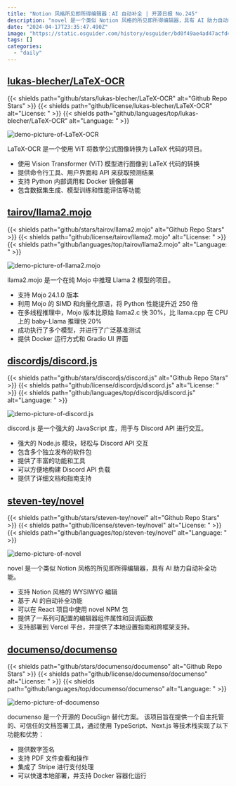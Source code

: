 ```yaml
---
title: "Notion 风格所见即所得编辑器：AI 自动补全 | 开源日报 No.245"
description: "novel 是一个类似 Notion 风格的所见即所得编辑器，具有 AI 助力自动补全功能。"
date: "2024-04-17T23:35:47.490Z"
image: "https://static.osguider.com/history/osguider/bd0f49ae4ad47acfd42c3aa4d03ebfc2.png"
tags: []
categories:
  - "daily"
---
```


## [lukas-blecher/LaTeX-OCR](https://github.com/lukas-blecher/LaTeX-OCR)

{{< shields path="github/stars/lukas-blecher/LaTeX-OCR" alt="Github Repo Stars" >}} {{< shields path="github/license/lukas-blecher/LaTeX-OCR" alt="License: " >}} {{< shields path="github/languages/top/lukas-blecher/LaTeX-OCR" alt="Language: " >}}

![demo-picture-of-LaTeX-OCR](https://static.osguider.com/history/osguider/422997f26197fb88dffa8cb01ebca125.png)

LaTeX-OCR 是一个使用 ViT 将数学公式图像转换为 LaTeX 代码的项目。

- 使用 Vision Transformer (ViT) 模型进行图像到 LaTeX 代码的转换
- 提供命令行工具、用户界面和 API 来获取预测结果
- 支持 Python 内部调用和 Docker 镜像部署
- 包含数据集生成、模型训练和性能评估等功能
  
## [tairov/llama2.mojo](https://github.com/tairov/llama2.mojo)

{{< shields path="github/stars/tairov/llama2.mojo" alt="Github Repo Stars" >}} {{< shields path="github/license/tairov/llama2.mojo" alt="License: " >}} {{< shields path="github/languages/top/tairov/llama2.mojo" alt="Language: " >}}

![demo-picture-of-llama2.mojo](https://static.osguider.com/subject/github/tairov/llama2.mojo/792d3fc6f5d23d8221b10ff4672643a1.jpeg)

llama2.mojo 是一个在纯 Mojo 中推理 Llama 2 模型的项目。

- 支持 Mojo 24.1.0 版本
- 利用 Mojo 的 SIMD 和向量化原语，将 Python 性能提升近 250 倍
- 在多线程推理中，Mojo 版本比原始 llama2.c 快 30%，比 llama.cpp 在 CPU 上的 baby-Llama 推理快 20%
- 成功执行了多个模型，并进行了广泛基准测试
- 提供 Docker 运行方式和 Gradio UI 界面
  
## [discordjs/discord.js](https://github.com/discordjs/discord.js)

{{< shields path="github/stars/discordjs/discord.js" alt="Github Repo Stars" >}} {{< shields path="github/license/discordjs/discord.js" alt="License: " >}} {{< shields path="github/languages/top/discordjs/discord.js" alt="Language: " >}}

![demo-picture-of-discord.js](https://static.osguider.com/subject/github/discordjs/discord.js/7efe690e99bd8b6bd14d8dc678a37f10.svg)

discord.js 是一个强大的 JavaScript 库，用于与 Discord API 进行交互。

- 强大的 Node.js 模块，轻松与 Discord API 交互
- 包含多个独立发布的软件包
- 提供了丰富的功能和工具
- 可以方便地构建 Discord API 负载
- 提供了详细文档和指南支持
  
## [steven-tey/novel](https://github.com/steven-tey/novel)

{{< shields path="github/stars/steven-tey/novel" alt="Github Repo Stars" >}} {{< shields path="github/license/steven-tey/novel" alt="License: " >}} {{< shields path="github/languages/top/steven-tey/novel" alt="Language: " >}}

![demo-picture-of-novel](https://static.osguider.com/subject/github/steven-tey/novel/6cdaf40249f6aaf642a4195947131b27.png)

novel 是一个类似 Notion 风格的所见即所得编辑器，具有 AI 助力自动补全功能。

- 支持 Notion 风格的 WYSIWYG 编辑
- 基于 AI 的自动补全功能
- 可以在 React 项目中使用 novel NPM 包
- 提供了一系列可配置的编辑器组件属性和回调函数
- 支持部署到 Vercel 平台，并提供了本地设置指南和跨框架支持。
  
## [documenso/documenso](https://github.com/documenso/documenso)

{{< shields path="github/stars/documenso/documenso" alt="Github Repo Stars" >}} {{< shields path="github/license/documenso/documenso" alt="License: " >}} {{< shields path="github/languages/top/documenso/documenso" alt="Language: " >}}

![demo-picture-of-documenso](https://static.osguider.com/subject/github/documenso/documenso/eeac182d140611d3fa1ff036667fcaee.png)

documenso 是一个开源的 DocuSign 替代方案。
该项目旨在提供一个自主托管的、可信任的文档签署工具，通过使用 TypeScript、Next.js 等技术栈实现了以下功能和优势：

- 提供数字签名
- 支持 PDF 文件查看和操作
- 集成了 Stripe 进行支付处理
- 可以快速本地部署，并支持 Docker 容器化运行
  

